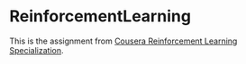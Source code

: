 # ReinforcementLearning

This is the assignment from [Cousera Reinforcement Learning Specialization](https://www.coursera.org/specializations/reinforcement-learning?). 
